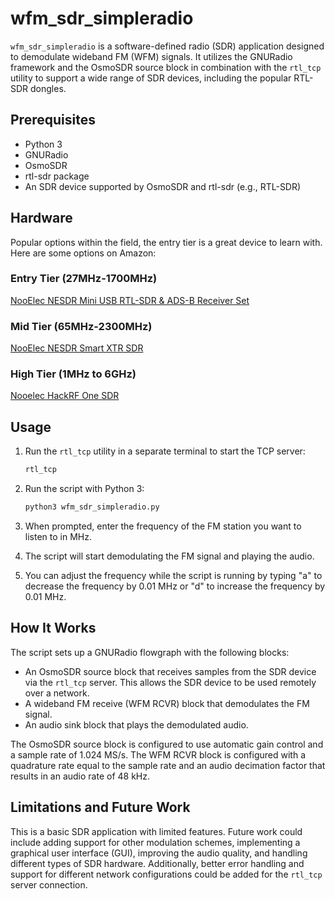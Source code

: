 # wfm_sdr_simpleradio

`wfm_sdr_simpleradio` is a software-defined radio (SDR) application designed to demodulate wideband FM (WFM) signals. It utilizes the GNURadio framework and the OsmoSDR source block in combination with the `rtl_tcp` utility to support a wide range of SDR devices, including the popular RTL-SDR dongles.

## Prerequisites

- Python 3
- GNURadio
- OsmoSDR
- rtl-sdr package
- An SDR device supported by OsmoSDR and rtl-sdr (e.g., RTL-SDR)

## Hardware

Popular options within the field, the entry tier is a great device to learn with. Here are some options on Amazon:

### Entry Tier (27MHz-1700MHz)

[NooElec NESDR Mini USB RTL-SDR & ADS-B Receiver Set](https://www.amazon.com/NooElec-NESDR-Mini-Compatible-Packages/dp/B009U7WZCA)

### Mid Tier (65MHz-2300MHz)

[NooElec NESDR Smart XTR SDR](https://www.amazon.com/NooElec-NESDR-Smart-XTR-SDR/dp/B06Y1HKLHY/)

### High Tier (1MHz to 6GHz)

[Nooelec HackRF One SDR](https://www.amazon.com/Software-1MHz-6GHz-Frequency-Bandwidth-Adapters/dp/B0BKH7Z2NJ)
## Usage

1. Run the `rtl_tcp` utility in a separate terminal to start the TCP server:

   ```sh
   rtl_tcp
   ```

2. Run the script with Python 3:

   ```sh
   python3 wfm_sdr_simpleradio.py
   ```

3. When prompted, enter the frequency of the FM station you want to listen to in MHz.

4. The script will start demodulating the FM signal and playing the audio.

5. You can adjust the frequency while the script is running by typing "a" to decrease the frequency by 0.01 MHz or "d" to increase the frequency by 0.01 MHz.

## How It Works

The script sets up a GNURadio flowgraph with the following blocks:

- An OsmoSDR source block that receives samples from the SDR device via the `rtl_tcp` server. This allows the SDR device to be used remotely over a network.
- A wideband FM receive (WFM RCVR) block that demodulates the FM signal.
- An audio sink block that plays the demodulated audio.

The OsmoSDR source block is configured to use automatic gain control and a sample rate of 1.024 MS/s. The WFM RCVR block is configured with a quadrature rate equal to the sample rate and an audio decimation factor that results in an audio rate of 48 kHz.

## Limitations and Future Work

This is a basic SDR application with limited features. Future work could include adding support for other modulation schemes, implementing a graphical user interface (GUI), improving the audio quality, and handling different types of SDR hardware. Additionally, better error handling and support for different network configurations could be added for the `rtl_tcp` server connection.
